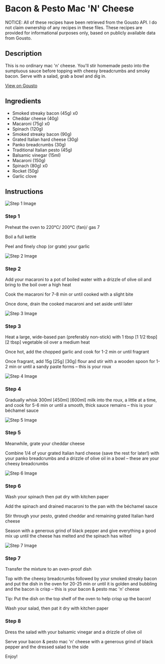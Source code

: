 # Bacon & Pesto Mac 'N' Cheese

NOTICE: All of these recipes have been retrieved from the Gousto API. I do not claim ownership of any recipes in these files. These recipes are provided for informational purposes only, based on publicly available data from Gousto.

## Description

This is no ordinary mac 'n' cheese. You'll stir homemade pesto into the sumptuous sauce before topping with cheesy breadcrumbs and smoky bacon. Serve with a salad, grab a bowl and dig in.

[View on Gousto](https://www.gousto.co.uk/recipes/cookbook/bacon-pesto-mac-n-cheese)

## Ingredients

- Smoked streaky bacon (45g) x0
- Cheddar cheese (40g)
- Macaroni (75g) x0
- Spinach (120g)
- Smoked streaky bacon (90g)
- Grated Italian hard cheese (30g)
- Panko breadcrumbs (30g)
- Traditional Italian pesto (45g)
- Balsamic vinegar (15ml)
- Macaroni (150g)
- Spinach (80g) x0
- Rocket (50g)
- Garlic clove

## Instructions

![Step 1 Image](https://production-media.gousto.co.uk/cms/recipe-step-image/step-1-1606133017735-x200.jpg)

### Step 1

Preheat the oven to 220°C/ 200°C (fan)/ gas 7

Boil a full kettle

Peel and finely chop (or grate) your garlic

![Step 2 Image](https://production-media.gousto.co.uk/cms/recipe-step-image/step-2-1606133022232-x200.jpg)

### Step 2

Add your macaroni to a pot of boiled water with a drizzle of olive oil and bring to the boil over a high heat

Cook the macaroni for 7-8 min or until cooked with a slight bite

Once done, drain the cooked macaroni and set aside until later

![Step 3 Image](https://production-media.gousto.co.uk/cms/recipe-step-image/step-3-1606133028653-x200.jpg)

### Step 3

Heat a large, wide-based pan (preferably non-stick) with 1 tbsp <span class="text-purple">[1 1/2 tbsp]</span> <span class="text-danger">[2 tbsp] </span>vegetable oil over a medium heat

Once hot, add the chopped garlic and cook for 1-2 min or until fragrant

Once fragrant, add 15g <span class="text-purple">[25g]</span> <span class="text-danger">[30g]</span> flour and stir with a wooden spoon for 1-2 min or until a sandy paste forms – this is your roux

![Step 4 Image](https://production-media.gousto.co.uk/cms/recipe-step-image/step-4-1606133033502-x200.jpg)

### Step 4

Gradually whisk 300ml <span class="text-purple">[450ml]</span> <span class="text-danger">[600ml]</span> milk into the roux, a little at a time, and cook for 5-6 min or until a smooth, thick sauce remains – this is your béchamel sauce

![Step 5 Image](https://production-media.gousto.co.uk/cms/recipe-step-image/step-5-1606133039659-x200.jpg)

### Step 5

Meanwhile, grate your cheddar cheese

Combine 1/4 of your grated Italian hard cheese (save the rest for later!) with your panko breadcrumbs and a drizzle of olive oil in a bowl – these are your cheesy breadcrumbs

![Step 6 Image](https://production-media.gousto.co.uk/cms/recipe-step-image/step-6-1606133060690-x200.jpg)

### Step 6

Wash your spinach then pat dry with kitchen paper

Add the spinach and drained macaroni to the pan with the béchamel sauce

Stir through your pesto, grated cheddar and remaining grated Italian hard cheese

Season with a generous grind of black pepper and give everything a good mix up until the cheese has melted and the spinach has wilted

![Step 7 Image](https://production-media.gousto.co.uk/cms/recipe-step-image/step-7-1606133077527-x200.jpg)

### Step 7

Transfer the mixture to an oven-proof dish

Top with the cheesy breadcrumbs followed by your smoked streaky bacon and put the dish in the oven for 20-25 min or until it is golden and bubbling and the bacon is crisp – this is your bacon & pesto mac 'n' cheese

Tip: Put the dish on the top shelf of the oven to help crisp up the bacon!

Wash your salad, then pat it dry with kitchen paper

### Step 8

Dress the salad with your balsamic vinegar and a drizzle of olive oil

Serve your bacon & pesto mac 'n' cheese with a generous grind of black pepper and the dressed salad to the side

Enjoy!

